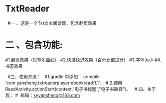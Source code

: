 # TxtReader

 
#一 、这是一个Txt文本阅读器，包含翻页效果
 
# 二 、包含功能:
#1.翻页效果（贝塞尔曲线）
#2.快进快退效果（百分比值进行）
#3.字体大小
#4.书签效果

 
#三、使用方法：
 
#1.gradle 中添加：    compile 'com.yansheng.txtreaderplayer:ebookread:1.1'，
# 2.调用ReadActivity.actionStart(context,"电子书标题","电子书路径")。
 
# 四、关于我：
#  邮箱：xyyansheng@163.com
